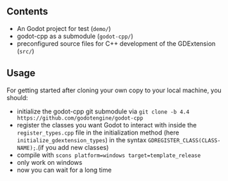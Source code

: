 ## Contents
* An Godot project for test (`demo/`)
* godot-cpp as a submodule (`godot-cpp/`)
* preconfigured source files for C++ development of the GDExtension (`src/`)

## Usage

For getting started after cloning your own copy to your local machine, you should: 
* initialize the godot-cpp git submodule via `git clone -b 4.4 https://github.com/godotengine/godot-cpp`
* register the classes you want Godot to interact with inside the `register_types.cpp` file in the initialization method (here `initialize_gdextension_types`) in the syntax `GDREGISTER_CLASS(CLASS-NAME);`.(if you add new classes)
* compile with `scons platform=windows target=template_release `
* only work on windows
* now you can wait for a long time
